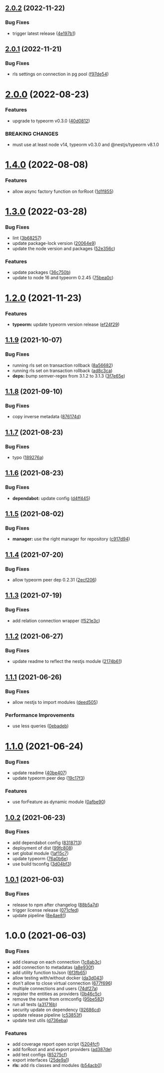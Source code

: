 ## [2.0.2](https://github.com/Avallone-io/rls/compare/v2.0.1...v2.0.2) (2022-11-22)


### Bug Fixes

* trigger latest release ([4e197b1](https://github.com/Avallone-io/rls/commit/4e197b1c0a9849846ba6ea4f2579045fbc1a37a9))

## [2.0.1](https://github.com/Avallone-io/rls/compare/v2.0.0...v2.0.1) (2022-11-21)


### Bug Fixes

* rls settings on connection in pg pool ([f97de54](https://github.com/Avallone-io/rls/commit/f97de54ad399af0f9ee204e555f0183682c31a36))

# [2.0.0](https://github.com/Avallone-io/rls/compare/v1.4.0...v2.0.0) (2022-08-23)


### Features

* upgrade to typeorm v0.3.0 ([40d0812](https://github.com/Avallone-io/rls/commit/40d0812c4931ead28f744b69a585ae95d895a8fa))


### BREAKING CHANGES

* must use at least node v14, typeorm v0.3.0 and
@nestjs/typeorm v8.1.0

# [1.4.0](https://github.com/Avallone-io/rls/compare/v1.3.0...v1.4.0) (2022-08-08)


### Features

* allow async factory function on forRoot ([1d1f855](https://github.com/Avallone-io/rls/commit/1d1f8552d376a3019a0087976c25d4285c45d68b))

# [1.3.0](https://github.com/Avallone-io/rls/compare/v1.2.0...v1.3.0) (2022-03-28)


### Bug Fixes

* lint ([3b68257](https://github.com/Avallone-io/rls/commit/3b682570519d4cfaf7b62db916dabf090210a16a))
* update package-lock version ([20064e9](https://github.com/Avallone-io/rls/commit/20064e9dea6bdda24031468760c85e2ff02afef2))
* update the node version and packages ([52e356c](https://github.com/Avallone-io/rls/commit/52e356c3943124cb5dd03c17b95652742efa9757))


### Features

* update packages ([36c750b](https://github.com/Avallone-io/rls/commit/36c750bfa4539d56de8351cd7ac565aab7a3b3ba))
* update to node 16 and typeorm 0.2.45 ([75bea0c](https://github.com/Avallone-io/rls/commit/75bea0c0bacd650eae42f5141ec37751f0fa3870))

# [1.2.0](https://github.com/Avallone-io/rls/compare/v1.1.9...v1.2.0) (2021-11-23)


### Features

* **typeorm:** update typeorm version release ([ef24f29](https://github.com/Avallone-io/rls/commit/ef24f29d738333819e98acb83364b7d163c2d27f))

## [1.1.9](https://github.com/Avallone-io/rls/compare/v1.1.8...v1.1.9) (2021-10-07)


### Bug Fixes

* running rls set on transaction rollback ([8a56682](https://github.com/Avallone-io/rls/commit/8a5668200d54f914dd0ff25f91e5a99d83bdfdd6))
* running rls set on transaction rollback ([ad8c3ca](https://github.com/Avallone-io/rls/commit/ad8c3ca1e0702de5ef9d6fe359bb1a379f5d9812))
* **deps:** bump semver-regex from 3.1.2 to 3.1.3 ([3f7e65e](https://github.com/Avallone-io/rls/commit/3f7e65ea5972f0fe8ed4336602a96bb4d548d2f7))

## [1.1.8](https://github.com/Avallone-io/rls/compare/v1.1.7...v1.1.8) (2021-09-10)


### Bug Fixes

* copy inverse metadata ([876174d](https://github.com/Avallone-io/rls/commit/876174dfebbf327b9c3206d1fddc942cc5d50bc4))

## [1.1.7](https://github.com/Avallone-io/rls/compare/v1.1.6...v1.1.7) (2021-08-23)


### Bug Fixes

* typo ([189276a](https://github.com/Avallone-io/rls/commit/189276a7db7999d2a99f62bb75a90b4466637333))

## [1.1.6](https://github.com/Avallone-io/rls/compare/v1.1.5...v1.1.6) (2021-08-23)


### Bug Fixes

* **dependabot:** update config ([d4ff445](https://github.com/Avallone-io/rls/commit/d4ff445f67514aa430a9d44a35256d33b35f730d))

## [1.1.5](https://github.com/Avallone-io/rls/compare/v1.1.4...v1.1.5) (2021-08-02)


### Bug Fixes

* **manager:** use the right manager for repository ([c917d94](https://github.com/Avallone-io/rls/commit/c917d94f5f54c40135c0b9efc608c0fba37b8a80))

## [1.1.4](https://github.com/Avallone-io/rls/compare/v1.1.3...v1.1.4) (2021-07-20)


### Bug Fixes

* allow typeorm peer dep 0.2.31 ([2ecf206](https://github.com/Avallone-io/rls/commit/2ecf206a3a0e84c268ce49b6612f715dab0f7ba0))

## [1.1.3](https://github.com/Avallone-io/rls/compare/v1.1.2...v1.1.3) (2021-07-19)


### Bug Fixes

* add relation connection wrapper ([f521e3c](https://github.com/Avallone-io/rls/commit/f521e3c319c92fd8f30eda597fd39cf082729cd6))

## [1.1.2](https://github.com/Avallone-io/rls/compare/v1.1.1...v1.1.2) (2021-06-27)


### Bug Fixes

* update readme to reflect the nestjs module ([2174b61](https://github.com/Avallone-io/rls/commit/2174b61ccb693e6f52b77bd9952436f0629f6df6))

## [1.1.1](https://github.com/Avallone-io/rls/compare/v1.1.0...v1.1.1) (2021-06-26)


### Bug Fixes

* allow nestjs to import modules ([deed505](https://github.com/Avallone-io/rls/commit/deed505b49637cf83118184b174b89ed12446557))


### Performance Improvements

* use less queries ([0ebadeb](https://github.com/Avallone-io/rls/commit/0ebadeba1b7a6dc8ae6339eeca6e4f8d8aa44109))

# [1.1.0](https://github.com/Avallone-io/rls/compare/v1.0.2...v1.1.0) (2021-06-24)


### Bug Fixes

* update readme ([40be407](https://github.com/Avallone-io/rls/commit/40be40787a3dc08a7423446b8795c044f2f94a5e))
* update typeorm peer dep ([19c17f3](https://github.com/Avallone-io/rls/commit/19c17f3508d86804e193d11318a097a8ab0cde46))


### Features

* use forFeature as dynamic module ([0afbe90](https://github.com/Avallone-io/rls/commit/0afbe902c659c4350c9f00d176e031b3581720b0))

## [1.0.2](https://github.com/Avallone-io/rls/compare/v1.0.1...v1.0.2) (2021-06-23)


### Bug Fixes

* add dependabot config ([8318713](https://github.com/Avallone-io/rls/commit/8318713cb85990c15b20bd57245ed5ab3d0c0a56))
* deployment of dist ([99fc808](https://github.com/Avallone-io/rls/commit/99fc808f09e5ad97d44c03f5989d13f128be10a8))
* set global module ([1af15c7](https://github.com/Avallone-io/rls/commit/1af15c7d8958c367a04fdd6ba1a924463946ed36))
* update typeorm ([76a0b6e](https://github.com/Avallone-io/rls/commit/76a0b6e5a1516688cbab40b6a726789672475e8f))
* use build tsconfig ([3d04bf3](https://github.com/Avallone-io/rls/commit/3d04bf3f06aa06aedbe7abe561d2de9649b62955))

## [1.0.1](https://github.com/Avallone-io/rls/compare/v1.0.0...v1.0.1) (2021-06-03)


### Bug Fixes

* release to npm after changelog ([88b5a7d](https://github.com/Avallone-io/rls/commit/88b5a7d5d4671f24daed71b60749989406baa2b8))
* trigger license release ([071cfed](https://github.com/Avallone-io/rls/commit/071cfed7e013af83010b8b622956c29d0e6bf6ff))
* update pipeline ([8e4ae81](https://github.com/Avallone-io/rls/commit/8e4ae81a01a0b7b03b81d787f6df6c53e55a7793))

# 1.0.0 (2021-06-03)


### Bug Fixes

* add cleanup on each connection ([1c8ab3c](https://github.com/Avallone-io/rls/commit/1c8ab3c4f4892f2f12edd96706e1a9211cd66b1b))
* add connection to metadatas ([a8e930f](https://github.com/Avallone-io/rls/commit/a8e930f78bf1f20e2344852ca3595b1d4d5c0ee6))
* add utility function toJson ([6f3fb65](https://github.com/Avallone-io/rls/commit/6f3fb65c2d5f0e5d265b820ba186dcddf344ac90))
* allow testing with/without docker ([da3d043](https://github.com/Avallone-io/rls/commit/da3d0438b71a4d1ea1735b6a15829c6f6f8c16f9))
* don't allow to close virtual connection ([677f696](https://github.com/Avallone-io/rls/commit/677f6965b6f08f9c8fb6a835bf4b870ad38278a2))
* multiple connections and users ([74df27a](https://github.com/Avallone-io/rls/commit/74df27a1f634095a134e09034623dd614f110840))
* register the entities as providers ([0b46c5c](https://github.com/Avallone-io/rls/commit/0b46c5cba3d033db0ee514834fe7511cd4f870ad))
* remove the name from ormconfig ([95be582](https://github.com/Avallone-io/rls/commit/95be5826acb07d4236de7dd4eb7322126902b29e))
* run all tests ([a31716b](https://github.com/Avallone-io/rls/commit/a31716bb6aee33789e2980a2401cbdc546f2838a))
* security update on dependency ([92686cd](https://github.com/Avallone-io/rls/commit/92686cda36ef14ed7b12d3d0668d2ecd9795657c))
* update release pipeline ([c53853f](https://github.com/Avallone-io/rls/commit/c53853fd97372e984ca951d7f87ba02309d01590))
* update test utils ([d736eba](https://github.com/Avallone-io/rls/commit/d736ebacf7f73c793fe861f36df97c44c32a3007))


### Features

* add coverage report open script ([5204fcf](https://github.com/Avallone-io/rls/commit/5204fcfff5e04d678c6fa76d5612f9b765c13a43))
* add forRoot and and export providers ([ad387de](https://github.com/Avallone-io/rls/commit/ad387de1d938460f04e87a497102b344d65f3d73))
* add test configs ([85275cf](https://github.com/Avallone-io/rls/commit/85275cfd505988c05b77ef1bc0800438f1805923))
* export interfaces ([25de9a1](https://github.com/Avallone-io/rls/commit/25de9a1f4edb7496e851982523dac1029f3f893b))
* **rls:** add rls classes and modules ([b54acb0](https://github.com/Avallone-io/rls/commit/b54acb046764edd692e0a02c6d53b29966aaa7a2))
